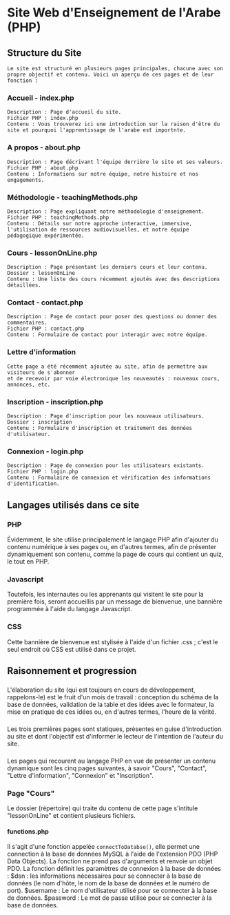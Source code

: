 # Site Web d'Enseignement de l'Arabe (PHP)

## Structure du Site

    Le site est structuré en plusieurs pages principales, chacune avec son propre objectif et contenu. Voici un aperçu de ces pages et de leur fonction :

### Accueil - index.php

    Description : Page d'accueil du site.
    Fichier PHP : index.php
    Contenu : Vous trouverez ici une introduction sur la raison d'être du site et pourquoi l'apprentissage de l'arabe est importnte.

### A propos - about.php

    Description : Page décrivant l'équipe derrière le site et ses valeurs.
    Fichier PHP : about.php
    Contenu : Informations sur notre équipe, notre histoire et nos engagements.

### Méthodologie - teachingMethods.php

    Description : Page expliquant notre méthodologie d'enseignement.
    Fichier PHP : teachingMethods.php
    Contenu : Détails sur notre approche interactive, immersive, l'utilisation de ressources audiovisuelles, et notre équipe pédagogique expérimentée.

### Cours - lessonOnLine.php

    Description : Page présentant les derniers cours et leur contenu.
    Dossier : lessonOnLine
    Contenu : Une liste des cours récemment ajoutés avec des descriptions détaillées.

### Contact - contact.php

    Description : Page de contact pour poser des questions ou donner des commentaires.
    Fichier PHP : contact.php
    Contenu : Formulaire de contact pour interagir avec notre équipe.

### Lettre d'information

    Cette page a été récemment ajoutée au site, afin de permettre aux visiteurs de s'abonner
    et de recevoir par voie électronique les nouveautés : nouveaux cours, annonces, etc.

### Inscription - inscription.php

    Description : Page d'inscription pour les nouveaux utilisateurs.
    Dossier : inscription
    Contenu : Formulaire d'inscription et traitement des données d'utilisateur.

### Connexion - login.php

    Description : Page de connexion pour les utilisateurs existants.
    Fichier PHP : login.php
    Contenu : Formulaire de connexion et vérification des informations d'identification.

## Langages utilisés dans ce site

### PHP 

Évidemment, le site utilise principalement le langage PHP afin d'ajouter du contenu numérique 
à ses pages ou, en d'autres termes, afin de présenter dynamiquement son contenu, comme la page de cours
qui contient un quiz, le tout en PHP.

### Javascript

Toutefois, les internautes ou les apprenants qui visitent le site pour la première fois, seront accueillis 
par un message de bienvenue, une bannière programmée à l'aide du langage Javascript.

### CSS

Cette bannière de bienvenue est stylisée à l'aide d'un fichier .css ; c'est le seul endroit où CSS
est utilisé dans ce projet. 

## Raisonnement et progression

### 
L'élaboration du site (qui est toujours en cours de développement, rappelons-le) est le fruit
d'un mois de travail : conception du schéma de la base de données, validation de la table et des idées
avec le formateur, la mise en pratique de ces idées ou, en d'autres termes, l'heure de la vérité.
###
Les trois premières pages sont statiques, présentes en guise d'introduction au site et dont l'objectif 
est d'informer le lecteur de l'intention de l'auteur du site.
###
Les pages qui recourent au langage PHP en vue de présenter un contenu dynamique sont les cinq 
pages suivantes, à savoir "Cours", "Contact", "Lettre d'information", "Connexion" et "Inscription".

### Page "Cours"
Le dossier (répertoire) qui traite du contenu de cette page s'intitule "lessonOnLine" et
contient plusieurs fichiers.
#### functions.php
Il s'agit d'une fonction appelée `connectToDatabse()`, elle permet une connection à la base de données MySQL à l'aide de l'extension PDO (PHP Data Objects). La fonction ne prend pas d'arguments et renvoie un objet PDO.
La fonction définit les paramètres de connexion à la base de données :
$dsn : les informations nécessaires pour se connecter à la base de données (le nom d'hôte, le nom de la base de données et le numéro de port).
$username : Le nom d'utilisateur utilisé pour se connecter à la base de données.
$password : Le mot de passe utilisé pour se connecter à la base de données.



